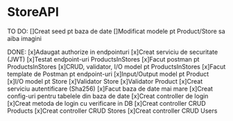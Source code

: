 # StoreAPI
TO DO:
[]Creat seed pt baza de date
[]Modificat modele pt Product/Store sa aiba imagini

DONE:
[x]Adaugat authorize in endpointuri
[x]Creat serviciu de securitate (JWT)
[x]Testat endpoint-uri ProductsInStores
[x]Facut postman pt ProductsInStores
[x]CRUD, validator, I/O model pt ProductsInStores
[x]Facut template de Postman pt endpoint-uri
[x]Input/Output model pt Product
[x]I/O model pt Store
[x]Validator Store
[x]Validator Product
[x]Creat serviciu autentificare (Sha256)
[x]Facut baza de date mai mare
[x]Creat config-uri pentru tabelele din baza de date
[x]Creat controller de login
[x]Creat metoda de login cu verificare in DB
[x]Creat controller CRUD Products
[x]Creat controller CRUD Stores
[x]Creat controller CRUD Users